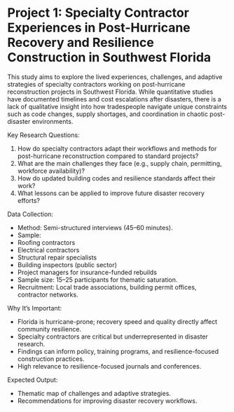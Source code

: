 # Project 1: Specialty Contractor Experiences in Post-Hurricane Recovery and Resilience Construction in Southwest Florida

This study aims to explore the lived experiences, challenges, and adaptive strategies of specialty contractors working on post-hurricane reconstruction projects in Southwest Florida. While quantitative studies have documented timelines and cost escalations after disasters, there is a lack of qualitative insight into how tradespeople navigate unique constraints such as code changes, supply shortages, and coordination in chaotic post-disaster environments.

Key Research Questions:
1.	How do specialty contractors adapt their workflows and methods for post-hurricane reconstruction compared to standard projects?
2.	What are the main challenges they face (e.g., supply chain, permitting, workforce availability)?
3.	How do updated building codes and resilience standards affect their work?
4.	What lessons can be applied to improve future disaster recovery efforts?

Data Collection:
-	Method: Semi-structured interviews (45–60 minutes).
-	Sample:
  -	Roofing contractors
  -	Electrical contractors
  -	Structural repair specialists
  -	Building inspectors (public sector)
  -	Project managers for insurance-funded rebuilds
-	Sample size: 15–25 participants for thematic saturation.
-	Recruitment: Local trade associations, building permit offices, contractor networks.

Why It’s Important:
-	Florida is hurricane-prone; recovery speed and quality directly affect community resilience.
-	Specialty contractors are critical but underrepresented in disaster research.
-	Findings can inform policy, training programs, and resilience-focused construction practices.
-	High relevance to resilience-focused journals and conferences.

Expected Output:
-	Thematic map of challenges and adaptive strategies.
-	Recommendations for improving disaster recovery workflows.

